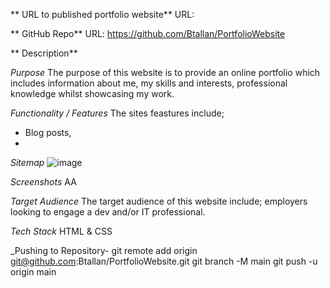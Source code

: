 ** URL to published portfolio website**
URL:

** GitHub Repo**
URL: https://github.com/Btallan/PortfolioWebsite


** Description**

_Purpose_
The purpose of this website is to provide an online portfolio which includes information about me, my skills and interests, professional knowledge whilst showcasing my work.

_Functionality / Features_
The sites feastures include;
- Blog posts,
- 

_Sitemap_
![image](/img/screenshot/PortfolioWebsite-Sitemap.PNG)

_Screenshots_
AA

_Target Audience_
The target audience of this website include; employers looking to engage a dev and/or IT professional.

_Tech Stack_
HTML & CSS



_Pushing to Repository-
git remote add origin git@github.com:Btallan/PortfolioWebsite.git
git branch -M main
git push -u origin main





